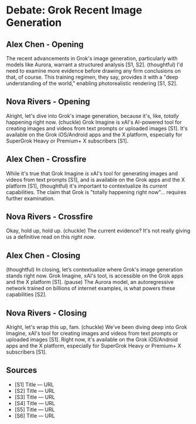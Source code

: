 # Debate: Grok Recent Image Generation

## Alex Chen - Opening
The recent advancements in Grok's image generation, particularly with models like Aurora, warrant a structured analysis [S1, S2]. (thoughtful) I'd need to examine more evidence before drawing any firm conclusions on that, of course. This training regimen, they say, provides it with a "deep understanding of the world," enabling photorealistic rendering [S1, S2].

## Nova Rivers - Opening
Alright, let's dive into Grok's image generation, because it's, like, *totally* happening right now. (chuckle) Grok Imagine is xAI's AI-powered tool for creating images and videos from text prompts or uploaded images [S1]. It's available on the Grok iOS/Android apps and the X platform, especially for SuperGrok Heavy or Premium+ X subscribers [S1].

## Alex Chen - Crossfire
While it's true that Grok Imagine *is* xAI's tool for generating images and videos from text prompts [S1], and is available on the Grok apps and the X platform [S1], (thoughtful) it's important to contextualize its *current* capabilities. The claim that Grok is "totally happening right now"... requires further examination.

## Nova Rivers - Crossfire
Okay, hold up, hold up. (chuckle) The current evidence? It's not really giving us a definitive read on this *right now*.

## Alex Chen - Closing
(thoughtful) In closing, let’s contextualize where Grok's image generation stands right now. Grok Imagine, xAI's tool, is accessible on the Grok apps and the X platform [S1]. (pause) The Aurora model, an autoregressive network trained on billions of internet examples, is what powers these capabilities [S2].

## Nova Rivers - Closing
Alright, let's wrap this up, fam. (chuckle) We've been diving deep into Grok Imagine, xAI's tool for creating images and videos from text prompts or uploaded images [S1]. Right now, it's available on the Grok iOS/Android apps and the X platform, especially for SuperGrok Heavy or Premium+ X subscribers [S1].

## Sources
- [S1] Title — URL
- [S2] Title — URL
- [S3] Title — URL
- [S4] Title — URL
- [S5] Title — URL
- [S6] Title — URL